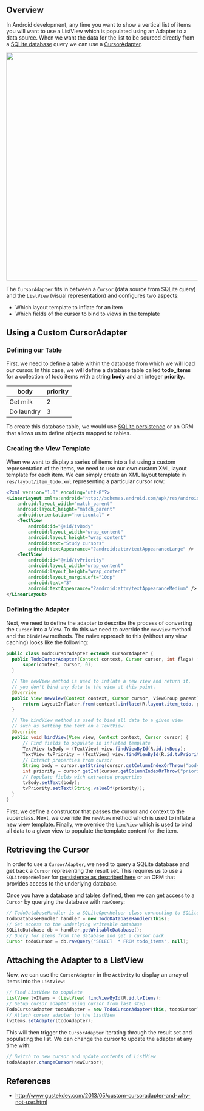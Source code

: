 ## Overview

In Android development, any time you want to show a vertical list of items you will want to use a ListView which is populated using an Adapter to a data source. When we want the data for the list to be sourced directly from a [SQLite database](http://guides.codepath.com/android/Persisting-Data-to-the-Device#sqlite) query we can use a [CursorAdapter](http://developer.android.com/reference/android/widget/CursorAdapter.html).

<img src="http://i.imgur.com/mk82Jd2.jpg" width="600" />

The `CursorAdapter` fits in between a `Cursor` (data source from SQLite query) and the `ListView` (visual representation) and configures two aspects:

 * Which layout template to inflate for an item
 * Which fields of the cursor to bind to views in the template

## Using a Custom CursorAdapter

### Defining our Table

First, we need to define a table within the database from which we will load our cursor. In this case, we will define a database table called **todo_items** for a collection of todo items with a string **body** and an integer **priority**. 

| body     | priority | 
| ------   |--------- |
| Get milk | 2        |
| Do laundry | 3      |

To create this database table, we would use [SQLite persistence](http://guides.codepath.com/android/Persisting-Data-to-the-Device#sqlite) or an ORM that allows us to define objects mapped to tables. 

### Creating the View Template

When we want to display a series of items into a list using a custom representation of the items, we need to use our own custom XML layout template for each item. We can simply create an XML layout template in `res/layout/item_todo.xml` representing a particular cursor row:

```xml
<?xml version="1.0" encoding="utf-8"?>
<LinearLayout xmlns:android="http://schemas.android.com/apk/res/android"
    android:layout_width="match_parent"
    android:layout_height="match_parent"
    android:orientation="horizontal" >
    <TextView
        android:id="@+id/tvBody"
        android:layout_width="wrap_content"
        android:layout_height="wrap_content"
        android:text="Study cursors"
        android:textAppearance="?android:attr/textAppearanceLarge" />
    <TextView
        android:id="@+id/tvPriority"
        android:layout_width="wrap_content"
        android:layout_height="wrap_content"
        android:layout_marginLeft="10dp"
        android:text="3"
        android:textAppearance="?android:attr/textAppearanceMedium" />
</LinearLayout>
```

### Defining the Adapter

Next, we need to define the adapter to describe the process of converting the `Cursor` into a View. To do this we need to override the `newView` method and the `bindView` methods. The naive approach to this (without any view caching) looks like the following:

```java
public class TodoCursorAdapter extends CursorAdapter {
  public TodoCursorAdapter(Context context, Cursor cursor, int flags) {
      super(context, cursor, 0);
  }

  // The newView method is used to inflate a new view and return it, 
  // you don't bind any data to the view at this point. 
  @Override
  public View newView(Context context, Cursor cursor, ViewGroup parent) {
      return LayoutInflater.from(context).inflate(R.layout.item_todo, parent, false);
  }

  // The bindView method is used to bind all data to a given view
  // such as setting the text on a TextView. 
  @Override
  public void bindView(View view, Context context, Cursor cursor) {
      // Find fields to populate in inflated template
      TextView tvBody = (TextView) view.findViewById(R.id.tvBody);
      TextView tvPriority = (TextView) view.findViewById(R.id.tvPriority);
      // Extract properties from cursor
      String body = cursor.getString(cursor.getColumnIndexOrThrow("body"));
      int priority = cursor.getInt(cursor.getColumnIndexOrThrow("priority"));
      // Populate fields with extracted properties
      tvBody.setText(body);
      tvPriority.setText(String.valueOf(priority));
  }
}
```

First, we define a constructor that passes the cursor and context to the superclass. Next, we override the `newView` method which is used to inflate a new view template. Finally, we override the `bindView` which is used to bind all data to a given view to populate the template content for the item.

## Retrieving the Cursor

In order to use a `CursorAdapter`, we need to query a SQLite database and get back a `Cursor` representing the result set. This requires us to use a `SQLiteOpenHelper` for [persistence as described here](http://guides.codepath.com/android/Persisting-Data-to-the-Device#sqlite) or an ORM that provides access to the underlying database. 

Once you have a database and tables defined, then we can get access to a `Cursor` by querying the database with `rawQuery`:

```java
// TodoDatabaseHandler is a SQLiteOpenHelper class connecting to SQLite
TodoDatabaseHandler handler = new TodoDatabaseHandler(this);
// Get access to the underlying writeable database
SQLiteDatabase db = handler.getWritableDatabase();
// Query for items from the database and get a cursor back
Cursor todoCursor = db.rawQuery("SELECT  * FROM todo_items", null);
```

## Attaching the Adapter to a ListView

Now, we can use the `CursorAdapter` in the `Activity` to display an array of items into the `ListView`:

```java
// Find ListView to populate
ListView lvItems = (ListView) findViewById(R.id.lvItems);
// Setup cursor adapter using cursor from last step
TodoCursorAdapter todoAdapter = new TodoCursorAdapter(this, todoCursor);
// Attach cursor adapter to the ListView 
lvItems.setAdapter(todoAdapter);
```

This will then trigger the `CursorAdapter` iterating through the result set and populating the list. We can change the cursor to update the adapter at any time with:

```java
// Switch to new cursor and update contents of ListView
todoAdapter.changeCursor(newCursor);
```

## References

* <http://www.gustekdev.com/2013/05/custom-cursoradapter-and-why-not-use.html>
